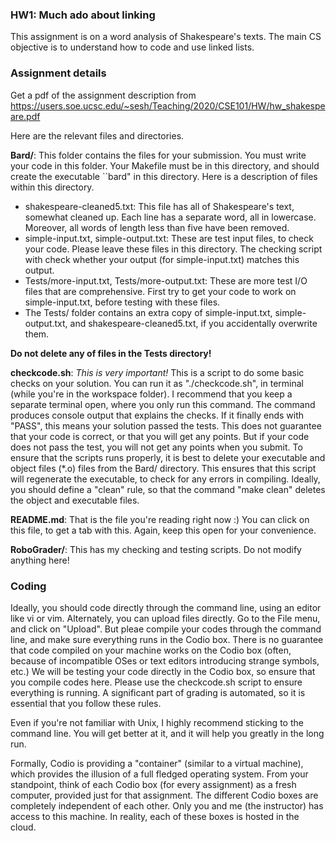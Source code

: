 ### HW1: Much ado about linking

This assignment is on a word analysis of Shakespeare's texts. The main CS objective is to understand
how to code and use linked lists.

### Assignment details

Get a pdf of the assignment description from https://users.soe.ucsc.edu/~sesh/Teaching/2020/CSE101/HW/hw_shakespeare.pdf

Here are the relevant files and directories.

**Bard/**: This folder contains the files for your submission. You must write your code in this folder. Your Makefile
must be in this directory, and should create the executable ``bard" in this directory. Here is a description of files
within this directory.

* shakespeare-cleaned5.txt: This file has all of Shakespeare's text, somewhat cleaned up. Each line has a separate word, all in lowercase.
Moreover, all words of length less than five have been removed.
* simple-input.txt, simple-output.txt: These are test input files, to check your code. Please leave these files in this directory.
The checking script with check whether your output (for simple-input.txt) matches this output.
* Tests/more-input.txt, Tests/more-output.txt: These are more test I/O files that are comprehensive. First try to get your code to 
work on simple-input.txt, before testing with these files. 
* The Tests/ folder contains an extra copy of simple-input.txt, simple-output.txt, and shakespeare-cleaned5.txt, if you accidentally overwrite them.

**Do not delete any of files in the Tests directory!**

**checkcode.sh**: *This is very important!* This is a script to do some basic checks on your solution. You can run it as "./checkcode.sh", in terminal (while you're in the workspace folder). I recommend that you keep a separate terminal open, where you only run this command.  The command produces console output that explains the checks. If it finally ends with "PASS", this means your solution passed the tests. This does not guarantee that your code is correct, or that you will get any points. But if your code does not pass the test, you will not get any points when you submit. To ensure that the scripts runs properly, it is best to delete your executable and object files (*.o) files from the Bard/ directory. This ensures that this script will regenerate the executable, to check for any errors in compiling. Ideally, you should define a "clean" rule, so that the command "make clean" deletes the object and executable files.

**README.md**: That is the file you're reading right now :) You can click on this file, to get a tab with this. Again, keep this open for your convenience.

**RoboGrader/**: This has my checking and testing scripts. Do not modify anything here!

### Coding

Ideally, you should code directly through the command line, using an editor like vi or vim. Alternately, you can upload files directly. Go to the File menu, and click on "Upload".  But pleae compile your codes through the command line, and make sure everything runs in the Codio box. There is no guarantee that code compiled on your machine works on the Codio box (often, because of incompatible OSes or text editors introducing strange symbols, etc.) We will be testing your code directly in the Codio box, so ensure that you compile codes here.  Please use the checkcode.sh script to ensure everything is running. A significant part of grading is automated, so it is essential that you follow these rules.
  
Even if you're not familiar with Unix, I highly recommend sticking to the command line. You will get better at it, and it will help you greatly in the long run.

Formally, Codio is providing a "container" (similar to a virtual machine), which provides the illusion of a full fledged operating system. From your standpoint, think of each Codio box (for every assignment) as a fresh computer, provided just for that assignment. The different Codio boxes are completely independent of each other. Only you and me (the instructor) has access to this machine. In reality, each of these boxes is hosted in the cloud.


